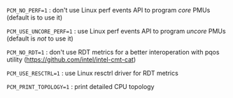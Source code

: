 `PCM_NO_PERF=1` : don't use Linux perf events API to program *core* PMUs (default is to use it)

`PCM_USE_UNCORE_PERF=1` :  use Linux perf events API to program *uncore* PMUs (default is *not* to use it)

`PCM_NO_RDT=1` : don't use RDT metrics for a better interoperation with pqos utility (https://github.com/intel/intel-cmt-cat)

`PCM_USE_RESCTRL=1` : use Linux resctrl driver for RDT metrics

`PCM_PRINT_TOPOLOGY=1` : print detailed CPU topology

